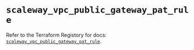 # `scaleway_vpc_public_gateway_pat_rule`

Refer to the Terraform Registory for docs: [`scaleway_vpc_public_gateway_pat_rule`](https://www.terraform.io/docs/providers/scaleway/r/vpc_public_gateway_pat_rule).
